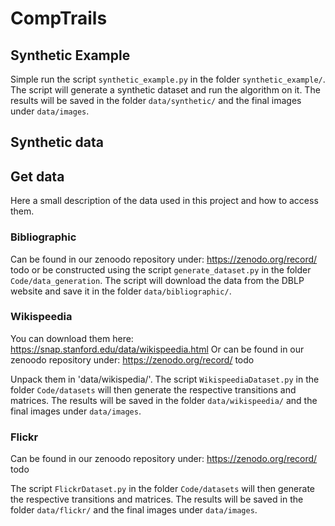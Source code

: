 # CompTrails

## Synthetic Example

Simple run the script `synthetic_example.py` in the folder `synthetic_example/`. The script will generate a synthetic dataset and run the algorithm on it. The results will be saved in the folder `data/synthetic/` and the final images under `data/images`.

## Synthetic data


## Get data
Here a small description of the data used in this project and how to access them. 

### Bibliographic

Can be found in our zenoodo repository under: https://zenodo.org/record/ todo 
or be constructed using the script `generate_dataset.py` in the folder `Code/data_generation`. The script will download the data from the DBLP website and save it in the folder `data/bibliographic/`.

### Wikispeedia
You can download them here: https://snap.stanford.edu/data/wikispeedia.html 
Or can be found in our zenoodo repository under: https://zenodo.org/record/ todo 

Unpack them in 'data/wikispedia/'. The script `WikispeediaDataset.py` in the folder `Code/datasets` will then generate the respective transitions and matrices. The results will be saved in the folder `data/wikispeedia/` and the final images under `data/images`. 

### Flickr

Can be found in our zenoodo repository under: https://zenodo.org/record/ todo 

The script `FlickrDataset.py` in the folder `Code/datasets` will then generate the respective transitions and matrices. The results will be saved in the folder `data/flickr/` and the final images under `data/images`. 

